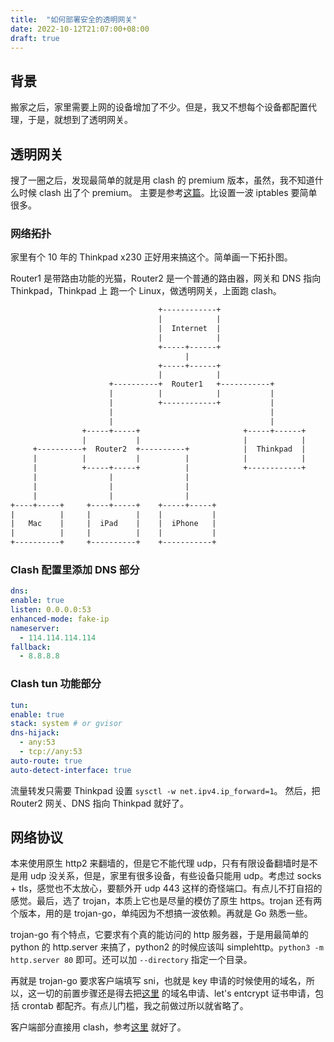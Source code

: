 ```yaml
---
title:  "如何部署安全的透明网关"
date: 2022-10-12T21:07:00+08:00
draft: true
---
```


## 背景

搬家之后，家里需要上网的设备增加了不少。但是，我又不想每个设备都配置代理，于是，就想到了透明网关。

## 透明网关

搜了一圈之后，发现最简单的就是用 clash 的 premium 版本，虽然，我不知道什么时候 clash 出了个 premium。
主要是参考[这篇](https://www.cfmem.com/2022/05/clash.html)。比设置一波 iptables 要简单很多。

### 网络拓扑

家里有个 10 年的 Thinkpad x230 正好用来搞这个。简单画一下拓扑图。

Router1 是带路由功能的光猫，Router2 是一个普通的路由器，网关和 DNS 指向 Thinkpad，Thinkpad 上
跑一个 Linux，做透明网关，上面跑 clash。

```txt
                                 +------------+
                                 |            |
                                 |  Internet  |
                                 |            |
                                 +-----+------+
                                       |
                                 +-----+------+
                                 |            |
                      +----------+  Router1   +-----------+
                      |          |            |           |
                      |          +------------+           |
                      |                                   |
                      |                                   |
                +-----+-----+                       +-----+------+
                |           |                       |            |
     +----------+  Router2  +----------+            |  Thinkpad  |
     |          |           |          |            |            |
     |          +-----+-----+          |            +------------+
     |                |                |
     |                |                |
     |                |                |
+----+-----+     +----+-----+    +-----+-----+
|          |     |          |    |           |
|   Mac    |     |  iPad    |    |  iPhone   |
|          |     |          |    |           |
+----------+     +----------+    +-----------+
```

### Clash 配置里添加 DNS 部分

```yaml
dns:
enable: true
listen: 0.0.0.0:53
enhanced-mode: fake-ip
nameserver:
  - 114.114.114.114
fallback:
  - 8.8.8.8
```

### Clash tun 功能部分

```yaml
tun:
enable: true
stack: system # or gvisor
dns-hijack:
  - any:53
  - tcp://any:53
auto-route: true
auto-detect-interface: true
```

流量转发只需要 Thinkpad 设置 `sysctl -w net.ipv4.ip_forward=1`。
然后，把 Router2 网关、DNS 指向 Thinkpad 就好了。

## 网络协议

本来使用原生 http2 来翻墙的，但是它不能代理 udp，只有有限设备翻墙时是不是用 udp 没关系，但是，家里有很多设备，有些设备只能用 udp。考虑过 socks + tls，感觉也不太放心，要额外开 udp 443 这样的奇怪端口。有点儿不打自招的感觉。最后，选了 trojan，本质上它也是尽量的模仿了原生 https。trojan 还有两个版本，用的是 trojan-go，单纯因为不想搞一波依赖。再就是 Go 熟悉一些。

trojan-go 有个特点，它要求有个真的能访问的 http 服务器，于是用最简单的 python 的 http.server 来搞了，python2 的时候应该叫 simplehttp。`python3 -m http.server 80` 即可。还可以加 `--directory` 指定一个目录。

再就是 trojan-go 要求客户端填写 sni，也就是 key 申请的时候使用的域名，所以，这一切的前置步骤还是得去把[这里](https://github.com/haoel/haoel.github.io) 的域名申请、let's entcrypt 证书申请，包括 crontab 都配齐。有点儿门槛，我之前做过所以就省略了。

客户端部分直接用 clash，参考[这里](https://github.com/Dreamacro/clash/wiki/configuration) 就好了。
